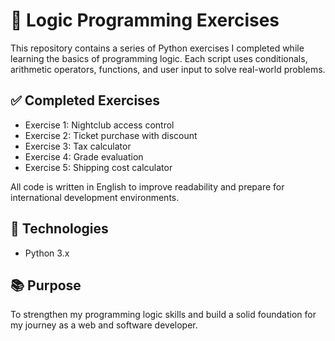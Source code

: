 # 🧠 Logic Programming Exercises

This repository contains a series of Python exercises I completed while learning the basics of programming logic. Each script uses conditionals, arithmetic operators, functions, and user input to solve real-world problems.

## ✅ Completed Exercises

- Exercise 1: Nightclub access control  
- Exercise 2: Ticket purchase with discount  
- Exercise 3: Tax calculator  
- Exercise 4: Grade evaluation  
- Exercise 5: Shipping cost calculator

All code is written in English to improve readability and prepare for international development environments.

## 🚀 Technologies
- Python 3.x

## 📚 Purpose
To strengthen my programming logic skills and build a solid foundation for my journey as a web and software developer.
